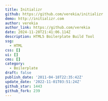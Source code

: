 ```yaml
---
title: Initializr
github: https://github.com/verekia/initializr
demo: http://initializr.com
author: verekia
author_link: https://github.com/verekia
date: 2024-11-28T21:41:06.114Z
description: HTML5 Boilerplate Build Tool
ssg:
  - HTML
css: []
ui: []
cms: []
category:
  - Boilerplate
draft: false
publish_date: '2011-04-18T22:35:42Z'
update_date: '2022-11-01T03:51:24Z'
github_star: 1443
github_fork: 239
---
```

